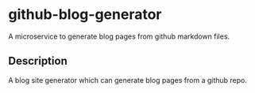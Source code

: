 # github-blog-generator

A microservice to generate blog pages from github markdown files.

## Description

A blog site generator which can generate blog pages from a github repo.
